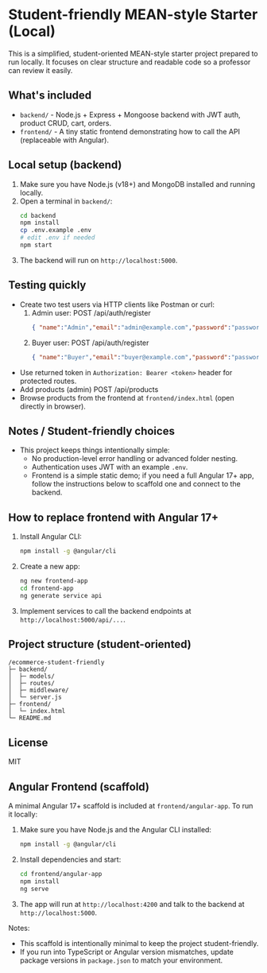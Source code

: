 # Student-friendly MEAN-style Starter (Local)

This is a simplified, student-oriented MEAN-style starter project prepared to run locally.
It focuses on clear structure and readable code so a professor can review it easily.

## What's included
- `backend/` - Node.js + Express + Mongoose backend with JWT auth, product CRUD, cart, orders.
- `frontend/` - A tiny static frontend demonstrating how to call the API (replaceable with Angular).

## Local setup (backend)
1. Make sure you have Node.js (v18+) and MongoDB installed and running locally.
2. Open a terminal in `backend/`:
   ```bash
   cd backend
   npm install
   cp .env.example .env
   # edit .env if needed
   npm start
   ```
3. The backend will run on `http://localhost:5000`.

## Testing quickly
- Create two test users via HTTP clients like Postman or curl:
  1. Admin user:
     POST /api/auth/register
     ```json
     { "name":"Admin","email":"admin@example.com","password":"password123","role":"admin" }
     ```
  2. Buyer user:
     POST /api/auth/register
     ```json
     { "name":"Buyer","email":"buyer@example.com","password":"password123","role":"buyer" }
     ```
- Use returned token in `Authorization: Bearer <token>` header for protected routes.
- Add products (admin) POST /api/products
- Browse products from the frontend at `frontend/index.html` (open directly in browser).

## Notes / Student-friendly choices
- This project keeps things intentionally simple:
  - No production-level error handling or advanced folder nesting.
  - Authentication uses JWT with an example `.env`.
  - Frontend is a simple static demo; if you need a full Angular 17+ app,
    follow the instructions below to scaffold one and connect to the backend.

## How to replace frontend with Angular 17+
1. Install Angular CLI:
   ```bash
   npm install -g @angular/cli
   ```
2. Create a new app:
   ```bash
   ng new frontend-app
   cd frontend-app
   ng generate service api
   ```
3. Implement services to call the backend endpoints at `http://localhost:5000/api/...`.

## Project structure (student-oriented)
```
/ecommerce-student-friendly
├─ backend/
│  ├─ models/
│  ├─ routes/
│  ├─ middleware/
│  └─ server.js
├─ frontend/
│  └─ index.html
└─ README.md
```

## License
MIT


## Angular Frontend (scaffold)

A minimal Angular 17+ scaffold is included at `frontend/angular-app`. To run it locally:

1. Make sure you have Node.js and the Angular CLI installed:
   ```bash
   npm install -g @angular/cli
   ```
2. Install dependencies and start:
   ```bash
   cd frontend/angular-app
   npm install
   ng serve
   ```
3. The app will run at `http://localhost:4200` and talk to the backend at `http://localhost:5000`.

Notes:
- This scaffold is intentionally minimal to keep the project student-friendly.
- If you run into TypeScript or Angular version mismatches, update package versions in `package.json` to match your environment.
